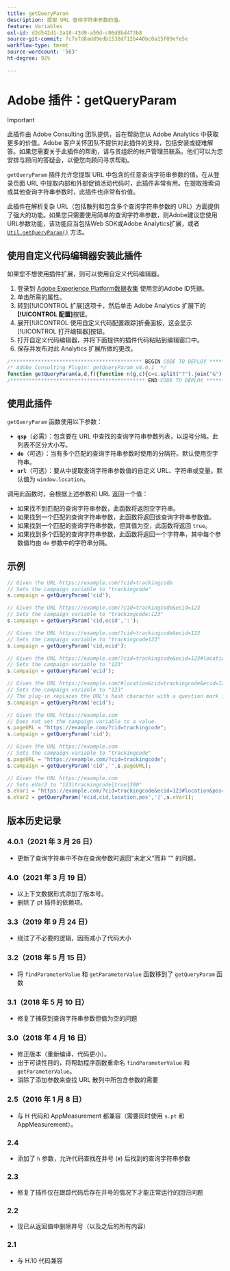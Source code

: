 ```yaml
---
title: getQueryParam
description: 提取 URL 查询字符串参数的值。
feature: Variables
exl-id: d2d542d1-3a18-43d9-a50d-c06d8bd473b8
source-git-commit: 7c7a7d8add9edb1538df12b440bc0a15f09efe5e
workflow-type: tm+mt
source-wordcount: '563'
ht-degree: 92%

---
```


# Adobe 插件：getQueryParam

>[!IMPORTANT]
>
>此插件由 Adobe Consulting 团队提供，旨在帮助您从 Adobe Analytics 中获取更多的价值。Adobe 客户关怀团队不提供对此插件的支持，包括安装或疑难解答。如果您需要关于此插件的帮助，请与贵组织的帐户管理员联系。他们可以为您安排与顾问的答疑会，以便您向顾问寻求帮助。

`getQueryParam` 插件允许您提取 URL 中包含的任意查询字符串参数的值。在从登录页面 URL 中提取内部和外部促销活动代码时，此插件非常有用。在提取搜索词或其他查询字符串参数时，此插件也非常有价值。

此插件在解析复杂 URL（包括散列和包含多个查询字符串参数的 URL）方面提供了强大的功能。如果您只需要使用简单的查询字符串参数，则Adobe建议您使用URL参数功能，该功能应当包括Web SDK或Adobe Analytics扩展，或者 [`Util.getQueryParam()`](../functions/util-getqueryparam.md) 方法。

<!--## Install the plug-in using the Web SDK or the Adobe Analytics extension

Adobe offers an extension that allows you to use most commonly-used plug-ins.

1. Log in to [Adobe Experience Platform Data Collection](https://experience.adobe.com/data-collection) using your AdobeID credentials.
1. Click the desired tag property.
1. Go to the [!UICONTROL Extensions] tab, then click on the [!UICONTROL Catalog] button
1. Install and publish the [!UICONTROL Common Analytics Plugins] extension
1. If you haven't already, create a rule labeled "Initialize Plug-ins" with the following configuration:
    * Condition: None
    * Event: Core – Library Loaded (Page Top)
1. Add an action to the above rule with the following configuration:
    * Extension: Common Analytics Plugins
    * Action Type: Initialize getQueryParam
1. Save and publish the changes to the rule.-->

## 使用自定义代码编辑器安装此插件

如果您不想使用插件扩展，则可以使用自定义代码编辑器。

1. 登录到 [Adobe Experience Platform数据收集](https://experience.adobe.com/data-collection) 使用您的Adobe ID凭据。
1. 单击所需的属性。
1. 转到[!UICONTROL 扩展]选项卡，然后单击 Adobe Analytics 扩展下的&#x200B;**[!UICONTROL 配置]**&#x200B;按钮。
1. 展开[!UICONTROL 使用自定义代码配置跟踪]折叠面板，这会显示[!UICONTROL 打开编辑器]按钮。
1. 打开自定义代码编辑器，并将下面提供的插件代码粘贴到编辑窗口中。
1. 保存并发布对此 Analytics 扩展所做的更改。

```js
/******************************************* BEGIN CODE TO DEPLOY *******************************************/
/* Adobe Consulting Plugin: getQueryParam v4.0.1  */
function getQueryParam(a,d,f){function n(g,c){c=c.split("?").join("&");c=c.split("#").join("&");var e=c.indexOf("&");if(g&&(-1<e||c.indexOf("=")>e)){e=c.substring(e+1);e=e.split("&");for(var h=0,p=e.length;h<p;h++){var l=e[h].split("="),q=l[1];if(l[0].toLowerCase()===g.toLowerCase())return decodeURIComponent(q||!0)}}return""}if("-v"===a)return{plugin:"getQueryParam",version:"4.0.1"};var b=function(){if("undefined"!==typeof window.s_c_il)for(var g=0,c;g<window.s_c_il.length;g++)if(c=window.s_c_il[g],c._c&&"s_c"===c._c)return c}();"undefined"!==typeof b&&(b.contextData.getQueryParam="4.0");if(a){d=d||"";f=(f||"undefined"!==typeof b&&b.pageURL||location.href)+"";(4<d.length||-1<d.indexOf("="))&&f&&4>f.length&&(b=d,d=f,f=b);b="";for(var m=a.split(","),r=m.length,k=0;k<r;k++)a=n(m[k],f),"string"===typeof a?(a=-1<a.indexOf("#")?a.substring(0,a.indexOf("#")):a,b+=b?d+a:a):b=""===b?a:b+(d+a);return b}};
/******************************************** END CODE TO DEPLOY ********************************************/
```

## 使用此插件

`getQueryParam` 函数使用以下参数：

* **`qsp`**（必需）：包含要在 URL 中查找的查询字符串参数列表，以逗号分隔。此列表不区分大小写。
* **`de`**（可选）：当有多个匹配的查询字符串参数时使用的分隔符。默认使用空字符串。
* **`url`**（可选）：要从中提取查询字符串参数值的自定义 URL、字符串或变量。默认值为 `window.location`。

调用此函数时，会根据上述参数和 URL 返回一个值：

* 如果找不到匹配的查询字符串参数，此函数将返回空字符串。
* 如果找到一个匹配的查询字符串参数，此函数将返回该查询字符串参数值。
* 如果找到一个匹配的查询字符串参数，但其值为空，此函数将返回 `true`。
* 如果找到多个匹配的查询字符串参数，此函数将返回一个字符串，其中每个参数值均由 `de` 参数中的字符串分隔。

## 示例

```js
// Given the URL https://example.com/?cid=trackingcode
// Sets the campaign variable to "trackingcode"
s.campaign = getQueryParam('cid');

// Given the URL https://example.com/?cid=trackingcode&ecid=123
// Sets the campaign variable to "trackingcode:123"
s.campaign = getQueryParam('cid,ecid',':');

// Given the URL https://example.com/?cid=trackingcode&ecid=123
// Sets the campaign variable to "trackingcode123"
s.campaign = getQueryParam('cid,ecid');

// Given the URL https://example.com/?cid=trackingcode&ecid=123#location
// Sets the campaign variable to "123"
s.campaign = getQueryParam('ecid');

// Given the URL https://example.com/#location&cid=trackingcode&ecid=123
// Sets the campaign variable to "123"
// The plug-in replaces the URL's hash character with a question mark if a question mark doesn't exist.
s.campaign = getQueryParam('ecid');

// Given the URL https://example.com
// Does not set the campaign variable to a value.
s.pageURL = "https://example.com/?cid=trackingcode";
s.campaign = getQueryParam('cid');

// Given the URL https://example.com
// Sets the campaign variable to "trackingcode"
s.pageURL = "https://example.com/?cid=trackingcode";
s.campaign = getQueryParam('cid','',s.pageURL);

// Given the URL https://example.com
// Sets eVar2 to "123|trackingcode|true|300"
s.eVar1 = "https://example.com/?cid=trackingcode&ecid=123#location&pos=300";
s.eVar2 = getQueryParam('ecid,cid,location,pos','|',s.eVar1);
```

## 版本历史记录

### 4.0.1（2021 年 3 月 26 日）

* 更新了查询字符串中不存在查询参数时返回“未定义”而非 &quot;&quot; 的问题。

### 4.0（2021 年 3 月 19 日）

* 以上下文数据形式添加了版本号。
* 删除了 pt 插件的依赖项。

### 3.3（2019 年 9 月 24 日）

* 绕过了不必要的逻辑，因而减小了代码大小

### 3.2（2018 年 5 月 15 日）

* 将 `findParameterValue` 和 `getParameterValue` 函数移到了 `getQueryParam` 函数

### 3.1（2018 年 5 月 10 日）

* 修复了捕获到查询字符串参数但值为空的问题

### 3.0（2018 年 4 月 16 日）

* 修正版本（重新编译，代码更小）。
* 出于可读性目的，将帮助程序函数重命名 `findParameterValue` 和 `getParameterValue`。
* 消除了添加参数来查找 URL 散列中所包含参数的需要

### 2.5（2016 年 1 月 8 日）

* 与 H 代码和 AppMeasurement 都兼容（需要同时使用 `s.pt` 和 AppMeasurement）。

### 2.4

* 添加了 `h` 参数，允许代码查找在井号 (`#`) 后找到的查询字符串参数

### 2.3

* 修复了插件仅在跟踪代码后存在井号的情况下才能正常运行的回归问题

### 2.2

* 现已从返回值中删除井号（以及之后的所有内容）

### 2.1

* 与 H.10 代码兼容
